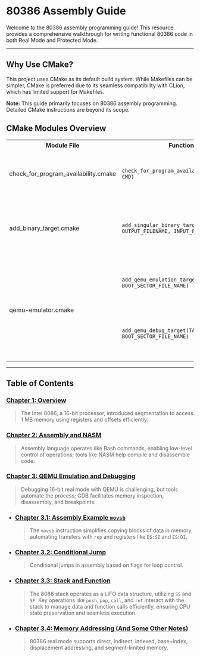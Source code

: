# 80386 Assembly Guide

Welcome to the 80386 assembly programming guide!
This resource provides a comprehensive walkthrough for writing functional
80386 code in both Real Mode and Protected Mode.

---

## Why Use CMake?

This project uses CMake as its default build system.
While Makefiles can be simpler, CMake is preferred due to its
seamless compatibility with CLion, which has limited support for Makefiles.

**Note:** This guide primarily focuses on 80386 assembly programming.
Detailed CMake instructions are beyond its scope.

## CMake Modules Overview

<table>
  <tr>
    <th>Module File</th>
    <th>Function</th>
    <th>Explanation</th>
  </tr>

  <!-- check_for_program_availability.cmake -->
  <tr>
    <td>check_for_program_availability.cmake</td>
    <td><code>check_for_program_availability(EXEC, CMD)</code></td>
    <td>
      Checks for the availability of a program.<br>
      <b>EXEC</b>: Macro to store the program's full path.<br>
      <b>CMD</b>: Basename of the program.
    </td>
  </tr>

  <!-- add_binary_target.cmake -->
  <tr>
    <td>add_binary_target.cmake</td>
    <td><code>add_singular_binary_target(TARGET_NAME, OUTPUT_FILENAME, INPUT_FILENAME)</code></td>
    <td>
      Compiles a single file into a pure binary.<br>
      <b>TARGET_NAME</b>: Name used by the build system.<br>
      <b>OUTPUT_FILENAME</b>: Name of the output binary file.<br>
      <b>INPUT_FILENAME</b>: Source file for the binary.
    </td>
  </tr>

  <!-- qemu-emulator.cmake -->
  <tr>
    <td rowspan="2">qemu-emulator.cmake</td>
    <td><code>add_qemu_emulation_target(TARGET_NAME, BOOT_SECTOR_FILE_NAME)</code></td>
    <td>
      Links a boot sector to QEMU for emulation.<br>
      <b>TARGET_NAME</b>: Name used by the build system.<br>
      <b>BOOT_SECTOR_FILE_NAME</b>: Name of the boot sector file.
    </td>
  </tr>

  <tr>
    <td><code>add_qemu_debug_target(TARGET_NAME, BOOT_SECTOR_FILE_NAME)</code></td>
    <td>
      Links a boot sector to QEMU for emulation <b><i>with GDB support</i></b>.<br>
      <b>TARGET_NAME</b>: Name used by the build system.<br>
      <b>BOOT_SECTOR_FILE_NAME</b>: Name of the boot sector file.
    </td>
  </tr>
</table>

---

## Table of Contents

### [Chapter 1: Overview](documentation/1_overview.md)
> The Intel 8086, a 16-bit processor, introduced segmentation to access 1 MB
> memory using registers and offsets efficiently.

### [Chapter 2: Assembly and NASM](documentation/2_assembly_and_nasm.md)
> Assembly language operates like Bash commands, enabling low-level
> control of operations; tools like NASM help compile and disassemble code.

### [Chapter 3: QEMU Emulation and Debugging](documentation/3_qemu.md)
> Debugging 16-bit real mode with QEMU is challenging, but tools automate the process;
> GDB facilitates memory inspection, disassembly, and breakpoints.
- ### [Chapter 3.1: Assembly Example `movsb`](documentation/3.1_assembly_example_movsb.md)
  > The `movsb` instruction simplifies copying blocks of data in memory,
  > automating transfers with `rep` and registers like `DS:SI` and `ES:DI`.
- ### [Chapter 3.2: Conditional Jump](documentation/3.2_conditional_jump.md)
  > Conditional jumps in assembly based on flags for loop control.
- ### [Chapter 3.3: Stack and Function](documentation/3.3_stack_and_function.md)
  > The 8086 stack operates as a LIFO data structure, utilizing `SS` and `SP`.
  > Key operations like `push`, `pop`, `call`, and `ret` interact with the stack
  > to manage data and function calls efficiently, ensuring CPU state preservation
  > and seamless execution.
- ### [Chapter 3.4: Memory Addressing (And Some Other Notes)](documentation/3.4_memory_addressing.md)
  > 80386 real mode supports direct, indirect, indexed, base+index,
  > displacement addressing, and segment-limited memory.
